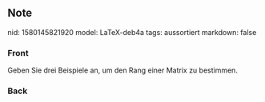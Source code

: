 ## Note
nid: 1580145821920
model: LaTeX-deb4a
tags: aussortiert
markdown: false

### Front
Geben Sie drei Beispiele an, um den Rang einer Matrix zu bestimmen.

### Back

